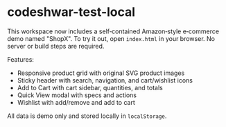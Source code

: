 # codeshwar-test-local

This workspace now includes a self‑contained Amazon‑style e‑commerce demo named "ShopX". To try it out, open `index.html` in your browser. No server or build steps are required.

Features:
- Responsive product grid with original SVG product images
- Sticky header with search, navigation, and cart/wishlist icons
- Add to Cart with cart sidebar, quantities, and totals
- Quick View modal with specs and actions
- Wishlist with add/remove and add to cart

All data is demo only and stored locally in `localStorage`.
